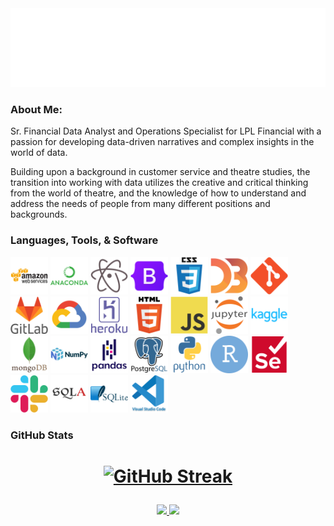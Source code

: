 <div style="width: 100%;">
    <img src="welcome.svg">
</div>

<!-- ![Black Flatlay Photo Motivational Finance Quote Facebook Cover](https://user-images.githubusercontent.com/74272707/192935121-481576ca-1d2b-4d13-ba00-a747b949fbcd.png) -->

<h3>
  About Me:
</h3>
<p>
Sr. Financial Data Analyst and Operations Specialist for LPL Financial with a passion for developing data-driven narratives and complex insights in the world of data. 
</p>
<p>
Building upon a background in customer service and theatre studies, the transition into working with data utilizes the creative and critical thinking from the world of theatre, and the knowledge of how to understand and address the needs of people from many different positions and backgrounds.
</p>
<h3>Languages, Tools, & Software</h3>
<div id="badges">
  <img src="/images/amazonwebservices-original-wordmark.svg" height="60">
  <img src="/images/anaconda-original-wordmark.svg" height="60">
  <img src="/images/atom-original.svg" height="60">
  <img src="/images/bootstrap-original.svg" height="60">  
  <img src="/images/css3-original-wordmark.svg" height="60">
  <img src="/images/d3js-original.svg" height="60"> 
  <img src="/images/git-original.svg" height="60"> 
  <img src="/images/gitlab-original-wordmark.svg" height="60">
  <img src="/images/googlecloud-original.svg" height="60"> 
  <img src="/images/heroku-original-wordmark.svg" height="60">
  <img src="/images/html5-original-wordmark.svg" height="60">
  <img src="/images/javascript-original.svg" height="60"> 
  <img src="/images/jupyter-original-wordmark.svg" height="60">
  <img src="/images/kaggle-original-wordmark.svg" height="60">
  <img src="/images/mongodb-original-wordmark.svg" height="60">
  <img src="/images/numpy-original-wordmark.svg" height="60">
  <img src="/images/pandas-original-wordmark.svg" height="60">
  <img src="/images/postgresql-original-wordmark.svg" height="60">
  <img src="/images/python-original-wordmark.svg" height="60">
  <img src="/images/rstudio-original.svg" height="60"> 
  <img src="/images/selenium-original.svg" height="60"> 
  <img src="/images/slack-original.svg" height="60"> 
  <img src="/images/sqlalchemy-original.svg" height="60"> 
  <img src="/images/sqlite-original-wordmark.svg" height="60">
  <img src="/images/vscode-original-wordmark.svg" height="60">
</div>
<h3>GitHub Stats</h3>

<h1 align="center">

[![GitHub Streak](https://github-readme-streak-stats.herokuapp.com?user=jwhite1987&theme=vue&date_format=j%20M%5B%20Y%5D&border=000000)](https://git.io/streak-stats)

</h1>

<div id="badges" align="center">
  <a href="https://www.linkedin.com/in/jwhite1987" target="_blank">
    <img src="https://img.shields.io/badge/LINKEDIN-JWHITE1987-informational"/>
  </a>
  <a href="https://www.jwhiteanalytics.com" target="_blank">
    <img src="https://img.shields.io/badge/PORTFOLIO-WEBSITE-blue"/>
  </a>
</div>
